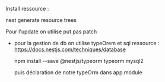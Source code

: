 Install ressource : 

nest generate resource trees

Pour l'update on utilise put pas patch 

- pour la gestion de db on utilise typeOrem et sql 
    ressource : https://docs.nestjs.com/techniques/database

     npm install --save @nestjs/typeorm typeorm mysql2

     puis déclaration de notre typeOrm dans app.module
